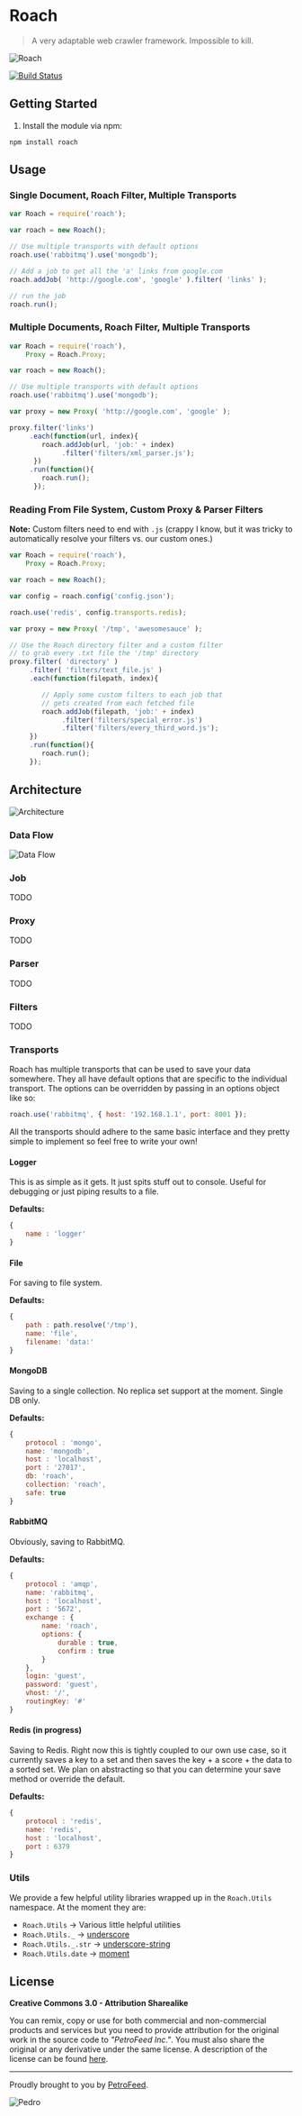 # Roach

> A very adaptable web crawler framework. Impossible to kill.

![Roach](roach_medium.png)

[![Build Status](https://travis-ci.org/PetroFeed/roach.png)](https://travis-ci.org/PetroFeed/roach)

## Getting Started

1. Install the module via npm:
  
```
npm install roach
```

## Usage

### Single Document, Roach Filter, Multiple Transports

```js
var Roach = require('roach');

var roach = new Roach();

// Use multiple transports with default options
roach.use('rabbitmq').use('mongodb');

// Add a job to get all the 'a' links from google.com
roach.addJob( 'http://google.com', 'google' ).filter( 'links' );

// run the job
roach.run();
```

### Multiple Documents, Roach Filter, Multiple Transports

```js
var Roach = require('roach'),
    Proxy = Roach.Proxy;

var roach = new Roach();

// Use multiple transports with default options
roach.use('rabbitmq').use('mongodb');

var proxy = new Proxy( 'http://google.com', 'google' );

proxy.filter('links')
     .each(function(url, index){
        roach.addJob(url, 'job:' + index)
             .filter('filters/xml_parser.js');
      })
     .run(function(){
        roach.run();
      });
```

### Reading From File System, Custom Proxy & Parser Filters

**Note:** Custom filters need to end with `.js` (crappy I know, but it was tricky to automatically resolve your filters vs. our custom ones.)

```js
var Roach = require('roach'),
    Proxy = Roach.Proxy;

var roach = new Roach();

var config = roach.config('config.json');

roach.use('redis', config.transports.redis);

var proxy = new Proxy( '/tmp', 'awesomesauce' );

// Use the Roach directory filter and a custom filter
// to grab every .txt file the '/tmp' directory
proxy.filter( 'directory' )
	 .filter( 'filters/text_file.js' )
	 .each(function(filepath, index){

	 	// Apply some custom filters to each job that 
	 	// gets created from each fetched file
	    roach.addJob(filepath, 'job:' + index)
	         .filter('filters/special_error.js')
	         .filter('filters/every_third_word.js');
	 })
	 .run(function(){
	    roach.run();
	 });
```

## Architecture

![Architecture](docs/img/crawler_architecture.jpg)

### Data Flow

![Data Flow](docs/img/crawler_data_flow.jpg)

### Job

TODO

### Proxy

TODO

### Parser

TODO

### Filters

TODO

### Transports

Roach has multiple transports that can be used to save your data somewhere. They all have default options that are specific to the individual transport. The options can be overridden by passing in an options object like so:

```js
roach.use('rabbitmq', { host: '192.168.1.1', port: 8001 });
```

All the transports should adhere to the same basic interface and they pretty simple to implement so feel free to write your own!

#### Logger

This is as simple as it gets. It just spits stuff out to console. Useful for debugging or just piping results to a file.

**Defaults:**

```js
{
    name : 'logger'
}

```

#### File

For saving to file system.

**Defaults:**

```js
{
    path : path.resolve('/tmp'),
    name: 'file',
    filename: 'data:'
}

```

#### MongoDB

Saving to a single collection. No replica set support at the moment. Single DB only.

**Defaults:**

```js
{
    protocol : 'mongo',
    name: 'mongodb',
    host : 'localhost',
    port : '27017',
    db: 'roach',
    collection: 'roach',
    safe: true
}

```


#### RabbitMQ

Obviously, saving to RabbitMQ.

**Defaults:**

```js
{
    protocol : 'amqp',
    name: 'rabbitmq',
    host : 'localhost',
    port : '5672',
    exchange : {
        name: 'roach',
        options: {
            durable : true,
            confirm : true
        }
    },
    login: 'guest',
    password: 'guest',
    vhost: '/',
    routingKey: '#'
}
```

#### Redis (in progress)

Saving to Redis. Right now this is tightly coupled to our own use case, so it currently saves a key to a set and then saves the key + a score + the data to a sorted set. We plan on abstracting so that you can determine your save method or override the default.

**Defaults:**

```js
{
    protocol : 'redis',
    name: 'redis',
    host : 'localhost',
    port : 6379
}
```

### Utils

We provide a few helpful utility libraries wrapped up in the `Roach.Utils` namespace. At the moment they are:

* `Roach.Utils` -> Various little helpful utilities
* `Roach.Utils._` -> [underscore](http://underscorejs.org)
* `Roach.Utils._.str` -> [underscore-string](http://epeli.github.io/underscore.string/)
* `Roach.Utils.date` -> [moment](http://momentjs.com)

## License

**Creative Commons 3.0 - Attribution Sharealike**

You can remix, copy or use for both commercial and non-commercial products and services but you need to provide attribution for the original work in the source code to *"PetroFeed Inc."*. You must also share the original or any derivative under the same license. A description of the license can be found [here](http://creativecommons.org/licenses/by-sa/3.0).

---

Proudly brought to you by [PetroFeed](http://PetroFeed.com).


![Pedro](https://www.petrofeed.com/img/company/pedro.png)
